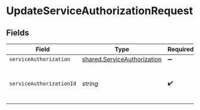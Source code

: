 # UpdateServiceAuthorizationRequest


## Fields

| Field                                                                      | Type                                                                       | Required                                                                   | Description                                                                | Example                                                                    |
| -------------------------------------------------------------------------- | -------------------------------------------------------------------------- | -------------------------------------------------------------------------- | -------------------------------------------------------------------------- | -------------------------------------------------------------------------- |
| `serviceAuthorization`                                                     | [shared.ServiceAuthorization](../../models/shared/serviceauthorization.md) | :heavy_minus_sign:                                                         | N/A                                                                        |                                                                            |
| `serviceAuthorizationId`                                                   | *string*                                                                   | :heavy_check_mark:                                                         | Alphanumeric string identifying a service authorization.                   | 3krg2uUGZzb2W9Euo4moOY                                                     |